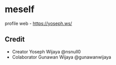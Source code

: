# meself

profile web - <https://yoseph.ws/>

## Credit

* Creator Yoseph Wijaya @nsnull0
* Colaborator Gunawan Wijaya @gunawanwijaya
